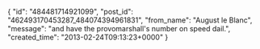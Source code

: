  {
   "id": "484481714921099",
   "post_id": "462493170453287_484074394961831",
   "from_name": "August le Blanc",
   "message": "and have the provomarshall's number on speed dail.",
   "created_time": "2013-02-24T09:13:23+0000"
 }

